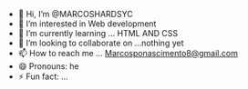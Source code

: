 - 👋 Hi, I’m @MARCOSHARDSYC
- 👀 I’m interested in Web development
- 🌱 I’m currently learning ... HTML AND CSS
- 💞️ I’m looking to collaborate on ...nothing yet
- 📫 How to reach me ... Marcosponascimento8@gmail.com
- 😄 Pronouns: he
- ⚡ Fun fact: ...

<!---
MARCOSHARDSYC/MARCOSHARDSYC is a ✨ special ✨ repository because its `README.md` (this file) appears on your GitHub profile.
You can click the Preview link to take a look at your changes.
--->
